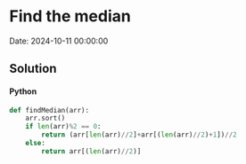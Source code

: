 # Find the median

Date: 2024-10-11 00:00:00

## Solution

#### Python
```python
def findMedian(arr):
    arr.sort()
    if len(arr)%2 == 0:
        return (arr[len(arr)//2]+arr[(len(arr)//2)+1])//2
    else:
        return arr[(len(arr)//2)]
 ```
